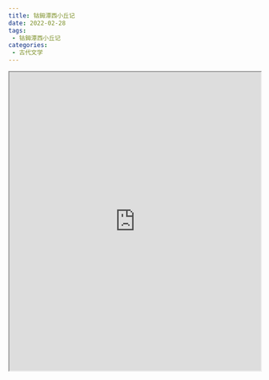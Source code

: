 ```yaml
---
title: 钴鉧潭西小丘记
date: 2022-02-28
tags:
 - 钴鉧潭西小丘记
categories:
 - 古代文学
---
```




<iframe src="https://study-doc.yourtools.icu/pdf/web/viewer.html?file=https://vkceyugu.cdn.bspapp.com/VKCEYUGU-e9075d72-0451-48df-afe1-d46932ae4554/f0fa2930-4a4a-461d-8405-810d161e9f24.pdf" width="100%" height="600px"></iframe>
